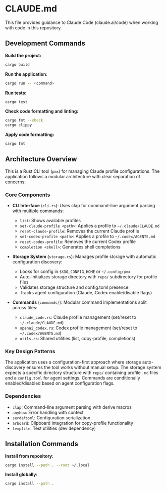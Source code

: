 # CLAUDE.md

This file provides guidance to Claude Code (claude.ai/code) when working with code in this repository.

## Development Commands

**Build the project:**
```bash
cargo build
```

**Run the application:**
```bash
cargo run -- <command>
```

**Run tests:**
```bash
cargo test
```

**Check code formatting and linting:**
```bash
cargo fmt --check
cargo clippy
```

**Apply code formatting:**
```bash
cargo fmt
```

## Architecture Overview

This is a Rust CLI tool (`pmx`) for managing Claude profile configurations. The application follows a modular architecture with clear separation of concerns:

### Core Components

- **CLI Interface** (`cli.rs`): Uses clap for command-line argument parsing with multiple commands:
  - `list`: Shows available profiles
  - `set-claude-profile <path>`: Applies a profile to `~/.claude/CLAUDE.md`
  - `reset-claude-profile`: Removes the current Claude profile
  - `set-codex-profile <path>`: Applies a profile to `~/.codex/AGENTS.md`
  - `reset-codex-profile`: Removes the current Codex profile
  - `completion <shell>`: Generates shell completions

- **Storage System** (`storage.rs`): Manages profile storage with automatic configuration discovery:
  - Looks for config in `$XDG_CONFIG_HOME` or `~/.config/pmx`
  - Auto-initializes storage directory with `repo/` subdirectory for profile files
  - Validates storage structure and config.toml presence
  - Tracks agent configuration (Claude, Codex enable/disable flags)

- **Commands** (`commands/`): Modular command implementations split across files:
  - `claude_code.rs`: Claude profile management (set/reset to `~/.claude/CLAUDE.md`)
  - `openai_codex.rs`: Codex profile management (set/reset to `~/.codex/AGENTS.md`)
  - `utils.rs`: Shared utilities (list, copy-profile, completions)

### Key Design Patterns

The application uses a configuration-first approach where storage auto-discovery ensures the tool works without manual setup. The storage system expects a specific directory structure with `repo/` containing profile `.md` files and a `config.toml` for agent settings. Commands are conditionally enabled/disabled based on agent configuration flags.

### Dependencies

- `clap`: Command-line argument parsing with derive macros
- `anyhow`: Error handling with context
- `serde`/`toml`: Configuration serialization  
- `arboard`: Clipboard integration for copy-profile functionality
- `tempfile`: Test utilities (dev dependency)

## Installation Commands

**Install from repository:**
```bash
cargo install --path . --root ~/.local
```

**Install globally:**
```bash
cargo install --path .
```